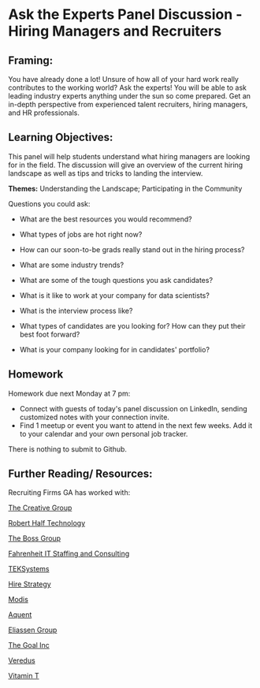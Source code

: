 # Ask the Experts Panel Discussion - Hiring Managers and Recruiters   

## Framing: 

You have already done a lot! Unsure of how all of your hard work really contributes to the working world? Ask the experts!  You will be able to ask leading industry experts anything under the sun so come prepared. Get an in-depth perspective from experienced talent recruiters, hiring managers, and HR professionals. 

## Learning Objectives: 
This panel will help students understand what hiring managers are looking for in the field. The discussion will give an overview of the current hiring landscape as well as tips and tricks to landing the interview. 

**Themes:** Understanding the Landscape; Participating in the Community

Questions you could ask: 

* What are the best resources you would recommend?

* What types of jobs are hot right now? 

* How can our soon-to-be grads really stand out in the hiring process?

* What are some industry trends?

* What are some of the tough questions you ask candidates?

* What is it like to work at your company for data scientists?

* What is the interview process like?

* What types of candidates are you looking for? How can they put their best foot forward?

* What is your company looking for in candidates' portfolio?

## Homework 
Homework due next Monday at 7 pm:
- Connect with guests of today's panel discussion on LinkedIn, sending customized notes with your connection invite. 
- Find 1 meetup or event you want to attend in the next few weeks. Add it to your calendar and your own personal job tracker. 

There is nothing to submit to Github. 


## Further Reading/ Resources: 

Recruiting Firms GA has worked with:  

[The Creative Group](https://www.roberthalf.com/creativegroup) 

[Robert Half Technology](https://www.roberthalf.com/) 

[The Boss Group](http://www.thebossgroup.com/) 

[Fahrenheit IT Staffing and Consulting](http://www.fahrenheitit.com/) 

[TEKSystems](https://www.teksystems.com/en) 

[Hire Strategy ](http://www.hirestrategy.com/)

[Modis](http://www.modis.com/) 

[Aquent ](https://aquent.com/)

[Eliassen Group](http://www.eliassen.com/)

[The Goal Inc ](http://www.thegoalinc.com/)

[Veredus](https://vereduscorp.com/)

[Vitamin T](https://vitamintalent.com/)  

